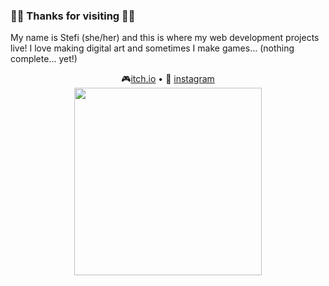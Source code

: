 ### 🖤🥀 Thanks for visiting 🥀🖤
My name is Stefi (she/her) and this is where my web development projects live! I love making digital art and sometimes I make games... (nothing complete... yet!)

<p align="center">🎮<a href=https://s-nakeoil.itch.io>itch.io</a> • 🎨 <a href="https://www.instagram.com/s.nakeoil/">instagram</a>
<br><img src="https://pbs.twimg.com/media/FrQr2cLakAAUEuL?format=jpg&name=900x900" width="300" /></p>


<!--
**ssnakeoil/ssnakeoil** is a ✨ _special_ ✨ repository because its `README.md` (this file) appears on your GitHub profile.

Here are some ideas to get you started:

- 🔭 I’m currently working on ...
- 🌱 I’m currently learning ...
- 👯 I’m looking to collaborate on ...
- 🤔 I’m looking for help with ...
- 💬 Ask me about ...
- 📫 How to reach me: ...
- 😄 Pronouns: ...
- ⚡ Fun fact: ...
-->

